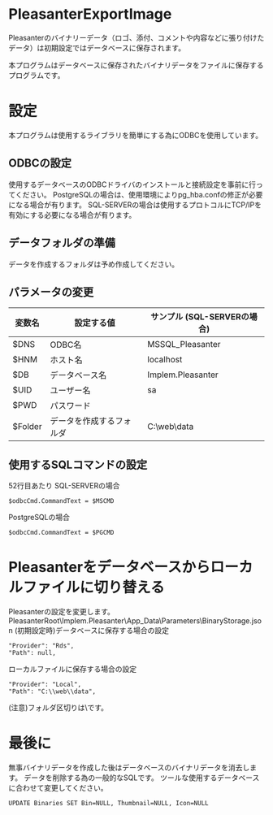 # PleasanterExportImage

Pleasanterのバイナリーデータ（ロゴ、添付、コメントや内容などに張り付けたデータ）は初期設定ではデータベースに保存されます。 
 
本プログラムはデータベースに保存されたバイナリデータをファイルに保存するプログラムです。
 
# 設定
本プログラムは使用するライブラリを簡単にする為にODBCを使用しています。 

## ODBCの設定
使用するデータベースのODBCドライバのインストールと接続設定を事前に行ってください。 
PostgreSQLの場合は、使用環境によりpg_hba.confの修正が必要になる場合が有ります。 
SQL-SERVERの場合は使用するプロトコルにTCP/IPを有効にする必要になる場合が有ります。

## データフォルダの準備
データを作成するフォルダは予め作成してください。 

## パラメータの変更
| 変数名 | 設定する値 | サンプル (SQL-SERVERの場合)|
|-|-|-|
|$DNS|ODBC名|MSSQL_Pleasanter|
|$HNM|ホスト名|localhost|
|$DB|データベース名|Implem.Pleasanter|
|$UID|ユーザー名|sa|
|$PWD|パスワード||
|$Folder|データを作成するフォルダ|C:\web\data|

## 使用するSQLコマンドの設定
52行目あたり 
SQL-SERVERの場合
```
$odbcCmd.CommandText = $MSCMD
```
PostgreSQLの場合
```
$odbcCmd.CommandText = $PGCMD
```

# Pleasanterをデータベースからローカルファイルに切り替える
Pleasanterの設定を変更します。 
PleasanterRoot\Implem.Pleasanter\App_Data\Parameters\BinaryStorage.json 
(初期設定時)データベースに保存する場合の設定
```
"Provider": "Rds",
"Path": null,
```
ローカルファイルに保存する場合の設定
```
"Provider": "Local",
"Path": "C:\\web\\data",
```
(注意)フォルダ区切りは\\です。

# 最後に
無事バイナリデータを作成した後はデータベースのバイナリデータを消去します。 
データを削除する為の一般的なSQLです。 
ツールな使用するデータベースに合わせて変更してください。
```
UPDATE Binaries SET Bin=NULL, Thumbnail=NULL, Icon=NULL
```
